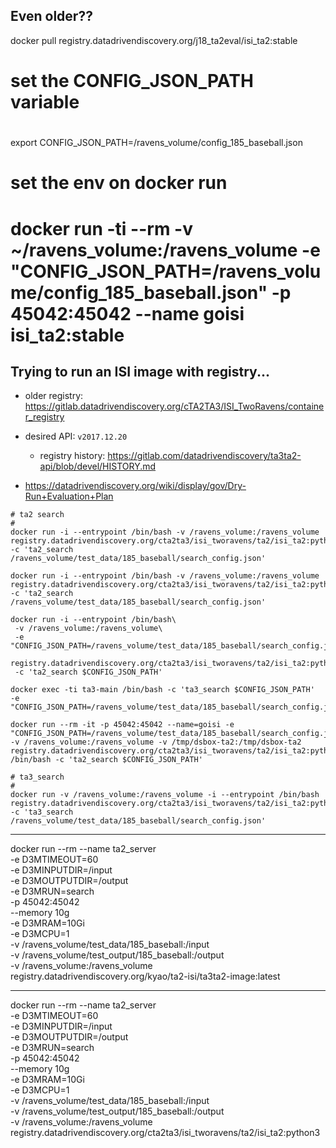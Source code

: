 ## Even older??

docker pull registry.datadrivendiscovery.org/j18_ta2eval/isi_ta2:stable


# set the CONFIG_JSON_PATH variable
#
export CONFIG_JSON_PATH=/ravens_volume/config_185_baseball.json

# set the env on docker run
#
docker run -ti --rm -v ~/ravens_volume:/ravens_volume -e "CONFIG_JSON_PATH=/ravens_volume/config_185_baseball.json" -p 45042:45042 --name goisi isi_ta2:stable
==============================


## Trying to run an ISI image with registry...

- older registry: https://gitlab.datadrivendiscovery.org/cTA2TA3/ISI_TwoRavens/container_registry
- desired API: `v2017.12.20`
  - registry history: https://gitlab.com/datadrivendiscovery/ta3ta2-api/blob/devel/HISTORY.md

- https://datadrivendiscovery.org/wiki/display/gov/Dry-Run+Evaluation+Plan

```
# ta2 search
#
docker run -i --entrypoint /bin/bash -v /ravens_volume:/ravens_volume registry.datadrivendiscovery.org/cta2ta3/isi_tworavens/ta2/isi_ta2:python3 -c 'ta2_search /ravens_volume/test_data/185_baseball/search_config.json'

docker run -i --entrypoint /bin/bash -v /ravens_volume:/ravens_volume registry.datadrivendiscovery.org/cta2ta3/isi_tworavens/ta2/isi_ta2:python3 -c 'ta2_search /ravens_volume/test_data/185_baseball/search_config.json'

docker run -i --entrypoint /bin/bash\
 -v /ravens_volume:/ravens_volume\
 -e "CONFIG_JSON_PATH=/ravens_volume/test_data/185_baseball/search_config.json"\
 registry.datadrivendiscovery.org/cta2ta3/isi_tworavens/ta2/isi_ta2:python3\
 -c 'ta2_search $CONFIG_JSON_PATH'

docker exec -ti ta3-main /bin/bash -c 'ta3_search $CONFIG_JSON_PATH'
-e "CONFIG_JSON_PATH=/ravens_volume/test_data/185_baseball/search_config.json"

docker run --rm -it -p 45042:45042 --name=goisi -e "CONFIG_JSON_PATH=/ravens_volume/test_data/185_baseball/search_config.json" -v /ravens_volume:/ravens_volume -v /tmp/dsbox-ta2:/tmp/dsbox-ta2 registry.datadrivendiscovery.org/cta2ta3/isi_tworavens/ta2/isi_ta2:python3 /bin/bash -c 'ta2_search $CONFIG_JSON_PATH'

# ta3_search
#
docker run -v /ravens_volume:/ravens_volume -i --entrypoint /bin/bash  registry.datadrivendiscovery.org/cta2ta3/isi_tworavens/ta2/isi_ta2:python3 -c 'ta3_search /ravens_volume/test_data/185_baseball/search_config.json'

```

---

docker run --rm --name ta2_server\
 -e D3MTIMEOUT=60\
 -e D3MINPUTDIR=/input\
 -e D3MOUTPUTDIR=/output\
 -e D3MRUN=search\
 -p 45042:45042\
 --memory 10g\
 -e D3MRAM=10Gi\
 -e D3MCPU=1\
 -v /ravens_volume/test_data/185_baseball:/input\
 -v /ravens_volume/test_output/185_baseball:/output\
 -v /ravens_volume:/ravens_volume \
 registry.datadrivendiscovery.org/kyao/ta2-isi/ta3ta2-image:latest

---

 docker run --rm --name ta2_server\
  -e D3MTIMEOUT=60\
  -e D3MINPUTDIR=/input\
  -e D3MOUTPUTDIR=/output\
  -e D3MRUN=search\
  -p 45042:45042\
  --memory 10g\
  -e D3MRAM=10Gi\
  -e D3MCPU=1\
  -v /ravens_volume/test_data/185_baseball:/input\
  -v /ravens_volume/test_output/185_baseball:/output\
  -v /ravens_volume:/ravens_volume \
 registry.datadrivendiscovery.org/cta2ta3/isi_tworavens/ta2/isi_ta2:python3
